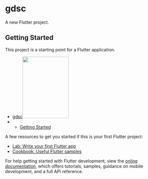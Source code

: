 # gdsc

A new Flutter project.

## Getting Started

This project is a starting point for a Flutter application.

<!-- TOC -->
* [gdsc](#gdsc)<img height="200" src="C:\Users\langa\Downloads\WhatsApp Image 2023-08-14 at 12.50.41 AM_cleanup.jpeg" width="150"/>
* 
  * [Getting Started](#getting-started)
<!-- TOC -->
A few resources to get you started if this is your first Flutter project:

- [Lab: Write your first Flutter app](https://docs.flutter.dev/get-started/codelab)
- [Cookbook: Useful Flutter samples](https://docs.flutter.dev/cookbook)

For help getting started with Flutter development, view the
[online documentation](https://docs.flutter.dev/), which offers tutorials,
samples, guidance on mobile development, and a full API reference.
